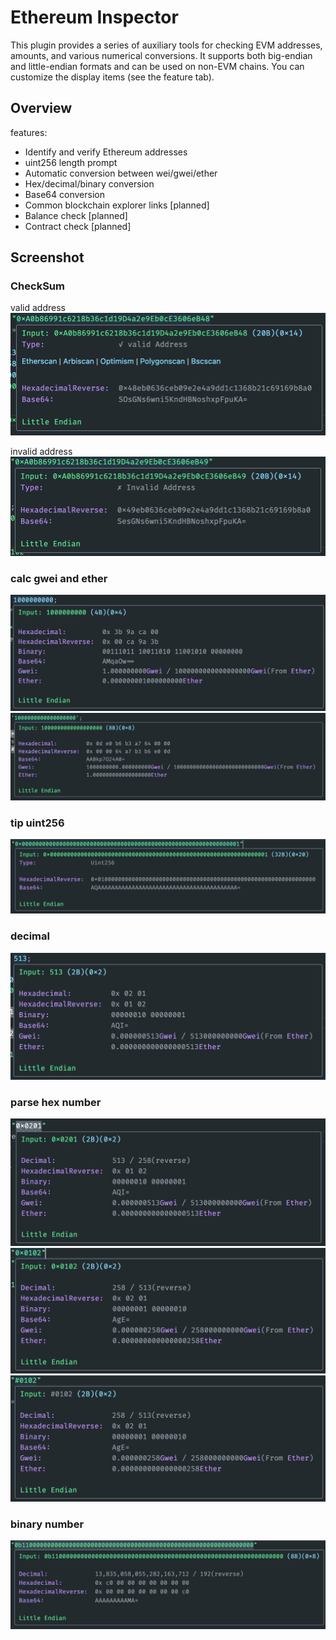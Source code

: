 # Ethereum Inspector
This plugin provides a series of auxiliary tools for checking EVM addresses, amounts, and various numerical conversions. It supports both big-endian and little-endian formats and can be used on non-EVM chains. You can customize the display items (see the feature tab).

## Overview
features:

- Identify and verify Ethereum addresses
- uint256 length prompt
- Automatic conversion between wei/gwei/ether
- Hex/decimal/binary conversion
- Base64 conversion
- Common blockchain explorer links [planned]
- Balance check [planned]
- Contract check [planned]

## Screenshot
### CheckSum
valid address
![picture 0](https://raw.githubusercontent.com/kuusei/vscode-ethereum-inspector/main/images/2d7776e23f7a7d8783da9e94aab48bbb195d8cbf6391a5c7ad15a861ae9dc8b9.png)  

invalid address
![picture 1](https://raw.githubusercontent.com/kuusei/vscode-ethereum-inspector/main/images/5871650208b19448bffefc1bf0f94a93727c13a02d5ca3603f1b88350f3a9089.png)  

### calc gwei and ether
![picture 3](https://raw.githubusercontent.com/kuusei/vscode-ethereum-inspector/main/images/d7c9c2d7f054aa346cc2f882980d681c203453712ec3646eda33f64b06934ab8.png)  
![picture 4](https://raw.githubusercontent.com/kuusei/vscode-ethereum-inspector/main/images/cba563ddd65a37077a2b5d96a250aa13e70ed6969575f425d002a8e0acc47856.png)  

### tip uint256
![picture 9](https://raw.githubusercontent.com/kuusei/vscode-ethereum-inspector/main/images/4d33549a513b14ad174c486f021c09983eda7ef54fbcd72801637d865e740979.png)  

### decimal
![picture 2](https://raw.githubusercontent.com/kuusei/vscode-ethereum-inspector/main/images/b0178bc732b242d3001c0a04c6328c05c8cec3f77af98d811ddcc81fe062b7d2.png)  

### parse hex number
![picture 5](https://raw.githubusercontent.com/kuusei/vscode-ethereum-inspector/main/images/0fe84b9cc5e857482121b15db7ffe35ba6b3f32b1a66f8f9c75352619fc1e7e7.png)  
![picture 6](https://raw.githubusercontent.com/kuusei/vscode-ethereum-inspector/main/images/c6d2861abcfef07ed752b59641c160bd41c64f16e742c70d29add1b2770f4a1b.png)  
![picture 7](https://raw.githubusercontent.com/kuusei/vscode-ethereum-inspector/main/images/f3e7a1ee91588d0c09be752f0cc02ded0f7c074cfc684f57de34647392a7d9b9.png)  

### binary number
![picture 8](https://raw.githubusercontent.com/kuusei/vscode-ethereum-inspector/main/images/c88c11debb21d7d3ad858f18e9f1cb09e46a8df3fede8b02e1c26f3e8c2314f6.png)  
